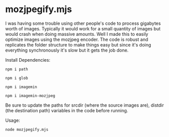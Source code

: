# mozjpegify.mjs

I was having some trouble using other people's code to process gigabytes worth of images. Typically it would work for a small quantity of images but would crash when doing massive amounts. Well I made this to easily optimize images using the mozjpeg encoder. The code is robust and replicates the folder structure to make things easy but since it's doing everything synchronously it's slow but it gets the job done.

Install Dependencies:

    npm i path
    
    npm i glob
    
    npm i imagemin
    
    npm i imagemin-mozjpeg

Be sure to update the paths for srcdir (where the source images are), distdir (the destination path) variables in the code before running.

Usage:

    node mozjpegify.mjs
